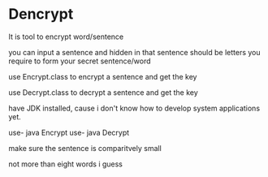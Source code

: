 # Dencrypt
It is tool to encrypt word/sentence

you can input a sentence and hidden in that sentence should be letters you require to form your secret sentence/word

use Encrypt.class to encrypt a sentence and get the key

use Decrypt.class to decrypt a sentence and get the key

have JDK installed, cause i don't know how to develop system applications yet.

use- java Encrypt
use- java Decrypt

make sure the sentence is comparitvely small

not more than eight words i guess

